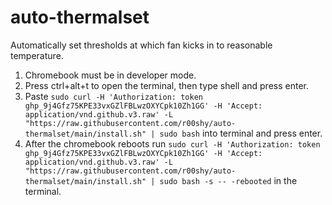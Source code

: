 # auto-thermalset
Automatically set thresholds at which fan kicks in to reasonable temperature.

1. Chromebook must be in developer mode.
2. Press ctrl+alt+t to open the terminal, then type shell and press enter.
3. Paste ```sudo curl -H 'Authorization: token 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' -H 'Accept: application/vnd.github.v3.raw' -L "https://raw.githubusercontent.com/r00shy/auto-thermalset/main/install.sh" | sudo bash``` into terminal and press enter.
4. After the chromebook reboots run ```sudo curl -H 'Authorization: token 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' -H 'Accept: application/vnd.github.v3.raw' -L "https://raw.githubusercontent.com/r00shy/auto-thermalset/main/install.sh" | sudo bash -s -- -rebooted``` in the terminal.
